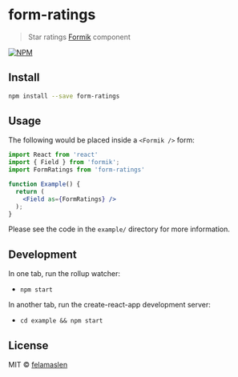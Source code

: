 # form-ratings

> Star ratings [Formik](https://github.com/jaredpalmer/formik) component

[![NPM](https://img.shields.io/npm/v/form-ratings.svg)](https://www.npmjs.com/package/form-ratings)

## Install

```bash
npm install --save form-ratings
```

## Usage

The following would be placed inside a `<Formik />` form:

```jsx
import React from 'react'
import { Field } from 'formik';
import FormRatings from 'form-ratings'

function Example() {
  return (
    <Field as={FormRatings} />
  );
}
```

Please see the code in the `example/` directory for more information.

## Development

In one tab, run the rollup watcher:

- `npm start`

In another tab, run the create-react-app development server:

- `cd example && npm start`

## License

MIT © [felamaslen](https://github.com/felamaslen)
